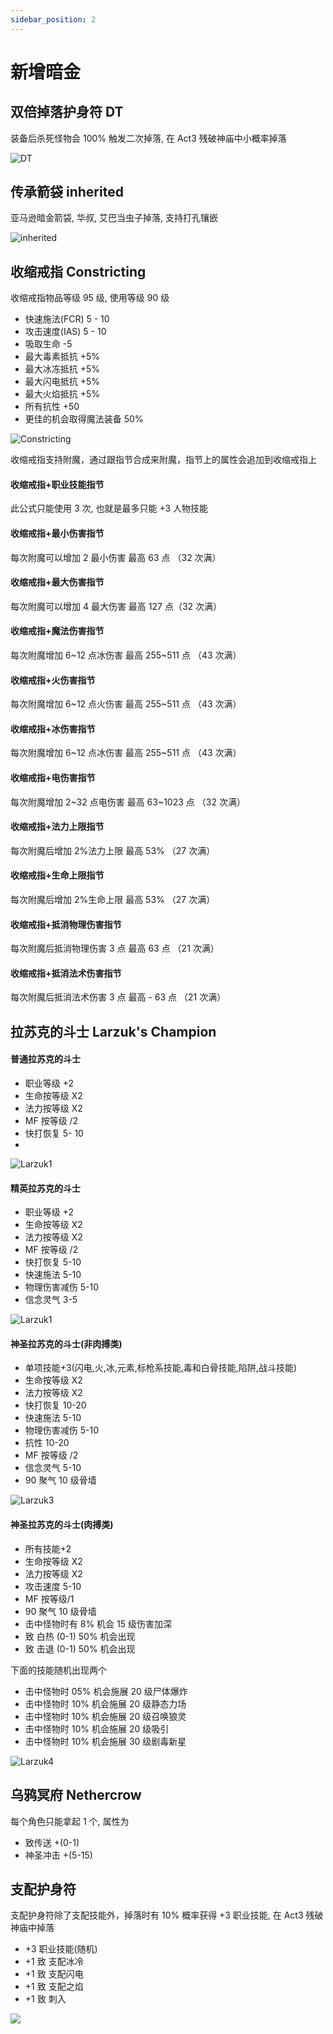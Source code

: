 ```yaml
---
sidebar_position: 2
---
```


# 新增暗金

## 双倍掉落护身符 DT

装备后杀死怪物会 100% 触发二次掉落, 在 Act3 残破神庙中小概率掉落

![DT](/assets/item-dt.png)

## 传承箭袋 inherited

亚马逊暗金箭袋, 华叔, 艾巴当虫子掉落, 支持打孔镶嵌

![inherited](/assets/item-inherited.png)

## 收缩戒指 Constricting

收缩戒指物品等级 95 级, 使用等级 90 级

- 快速施法(FCR) 5 - 10
- 攻击速度(IAS) 5 - 10
- 吸取生命 -5
- 最大毒素抵抗 +5%
- 最大冰冻抵抗 +5%
- 最大闪电抵抗 +5%
- 最大火焰抵抗 +5%
- 所有抗性 +50
- 更佳的机会取得魔法装备 50%

![Constricting](/assets/item-Constricting.png)

收缩戒指支持附魔，通过跟指节合成来附魔，指节上的属性会追加到收缩戒指上

#### 收缩戒指+职业技能指节

此公式只能使用 3 次, 也就是最多只能 +3 人物技能

#### 收缩戒指+最小伤害指节

每次附魔可以增加 2 最小伤害 最高 63 点 （32 次满）

#### 收缩戒指+最大伤害指节

每次附魔可以增加 4 最大伤害 最高 127 点（32 次满）

#### 收缩戒指+魔法伤害指节

每次附魔增加 6~12 点冰伤害 最高 255~511 点 （43 次满）

#### 收缩戒指+火伤害指节

每次附魔增加 6~12 点火伤害 最高 255~511 点 （43 次满）

#### 收缩戒指+冰伤害指节

每次附魔增加 6~12 点冰伤害 最高 255~511 点 （43 次满）

#### 收缩戒指+电伤害指节

每次附魔增加 2~32 点电伤害 最高 63~1023 点 （32 次满）

#### 收缩戒指+法力上限指节

每次附魔后增加 2%法力上限 最高 53% （27 次满）

#### 收缩戒指+生命上限指节

每次附魔后增加 2%生命上限 最高 53% （27 次满）

#### 收缩戒指+抵消物理伤害指节

每次附魔后抵消物理伤害 3 点 最高 63 点 （21 次满）

#### 收缩戒指+抵消法术伤害指节

每次附魔后抵消法术伤害 3 点 最高 - 63 点 （21 次满）

## 拉苏克的斗士 Larzuk's Champion

#### 普通拉苏克的斗士

- 职业等级 +2
- 生命按等级 X2
- 法力按等级 X2
- MF 按等级 /2
- 快打恢复 5- 10
-

![Larzuk1](/assets/item-Larzuk's-Champion1.png)

#### 精英拉苏克的斗士

- 职业等级 +2
- 生命按等级 X2
- 法力按等级 X2
- MF 按等级 /2
- 快打恢复 5-10
- 快速施法 5-10
- 物理伤害减伤 5-10
- 信念灵气 3-5

![Larzuk1](/assets/item-Larzuk's-Champion2.png)

#### 神圣拉苏克的斗士(非肉搏类)

- 单项技能+3(闪电,火,冰,元素,标枪系技能,毒和白骨技能,陷阱,战斗技能)
- 生命按等级 X2
- 法力按等级 X2
- 快打恢复 10-20
- 快速施法 5-10
- 物理伤害减伤 5-10
- 抗性 10-20
- MF 按等级 /2
- 信念灵气 5-10
- 90 聚气 10 级骨墙

![Larzuk3](/assets/item-Larzuk's-Champion3.png)

#### 神圣拉苏克的斗士(肉搏类)

- 所有技能+2
- 生命按等级 X2
- 法力按等级 X2
- 攻击速度 5-10
- MF 按等级/1
- 90 聚气 10 级骨墙
- 击中怪物时有 8% 机会 15 级伤害加深
- 致 白热 (0-1) 50% 机会出现
- 致 击退 (0-1) 50% 机会出现

下面的技能随机出现两个

- 击中怪物时 05% 机会施展 20 级尸体爆炸
- 击中怪物时 10% 机会施展 20 级静态力场
- 击中怪物时 10% 机会施展 20 级召唤狼灵
- 击中怪物时 10% 机会施展 20 级吸引
- 击中怪物时 10% 机会施展 30 级剧毒新星

![Larzuk4](/assets/item-Larzuk's-Champion4.png)

## 乌鸦冥府 Nethercrow

每个角色只能拿起 1 个, 属性为

- 致传送 +(0-1)
- 神圣冲击 +(5-15)

## 支配护身符

支配护身符除了支配技能外，掉落时有 10% 概率获得 +3 职业技能, 在 Act3 残破神庙中掉落

- +3 职业技能(随机)
- +1 致 支配冰冷
- +1 致 支配闪电
- +1 致 支配之焰
- +1 致 刺入

![](/assets/item-zhipei4.png)
